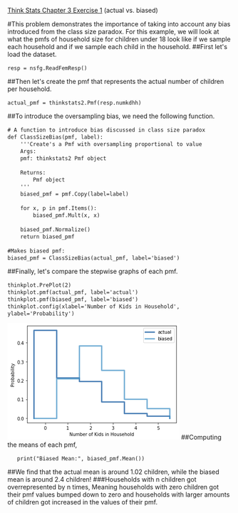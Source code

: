 [Think Stats Chapter 3 Exercise 1](http://greenteapress.com/thinkstats2/html/thinkstats2004.html#toc31) (actual vs. biased)

#This problem demonstrates the importance of taking into account any bias introduced from the class size paradox. For this example, we will look at what the pmfs of household size for children under 18 look like if we sample each household and if we sample each child in the household.
##First let's load the dataset.
```
resp = nsfg.ReadFemResp()
```
##Then let's create the pmf that represents the actual number of children per household.
```
actual_pmf = thinkstats2.Pmf(resp.numkdhh)
```
##To introduce the oversampling bias, we need the following function.
```
# A function to introduce bias discussed in class size paradox
def ClassSizeBias(pmf, label):
    '''Create's a Pmf with oversampling proportional to value
    Args:
    pmf: thinkstats2 Pmf object
    
    Returns:
        Pmf object
    '''
    biased_pmf = pmf.Copy(label=label)
    
    for x, p in pmf.Items():
        biased_pmf.Mult(x, x)
        
    biased_pmf.Normalize()
    return biased_pmf

#Makes biased pmf:
biased_pmf = ClassSizeBias(actual_pmf, label='biased')
```
##Finally, let's compare the stepwise graphs of each pmf.
```# Plots for Biased and Actual family size
thinkplot.PrePlot(2)
thinkplot.pmf(actual_pmf, label='actual')
thinkplot.pmf(biased_pmf, label='biased')
thinkplot.config(xlabel='Number of Kids in Household', ylabel='Probability')
```
![PMF graphs](ch3ex1.png)
##Computing the means of each pmf,
```print("Actual Mean:", actual_pmf.Mean())
   print("Biased Mean:", biased_pmf.Mean())
```
##We find that the actual mean is around 1.02 children, while the biased mean is around 2.4 children!
###Households with n children got overrepresented by n times,
Meaning households with zero children got their pmf values bumped
down to zero and households with larger amounts of children got
increased in the values of their pmf.

